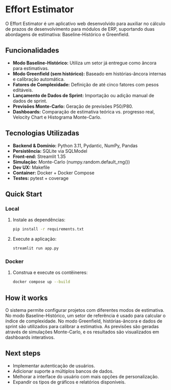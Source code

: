 # Effort Estimator

O Effort Estimator é um aplicativo web desenvolvido para auxiliar no cálculo de prazos de desenvolvimento para módulos de ERP, suportando duas abordagens de estimativa: Baseline-Histórico e Greenfield.

## Funcionalidades

- **Modo Baseline-Histórico:** Utiliza um setor já entregue como âncora para estimativas.
- **Modo Greenfield (sem histórico):** Baseado em histórias-âncora internas e calibração automática.
- **Fatores de Complexidade:** Definição de até cinco fatores com pesos editáveis.
- **Lançamento de Dados de Sprint:** Importação ou adição manual de dados de sprint.
- **Previsões Monte-Carlo:** Geração de previsões P50/P80.
- **Dashboards:** Comparação de estimativa teórica vs. progresso real, Velocity Chart e Histograma Monte-Carlo.

## Tecnologias Utilizadas

- **Backend & Domínio:** Python 3.11, Pydantic, NumPy, Pandas
- **Persistência:** SQLite via SQLModel
- **Front-end:** Streamlit 1.35
- **Simulação:** Monte-Carlo (numpy.random.default_rng())
- **Dev UX:** Makefile
- **Container:** Docker + Docker Compose
- **Testes:** pytest + coverage

## Quick Start

### Local

1. Instale as dependências:
   ```bash
   pip install -r requirements.txt
   ```
2. Execute a aplicação:
   ```bash
   streamlit run app.py
   ```

### Docker

1. Construa e execute os contêineres:
   ```bash
   docker compose up --build
   ```

## How it works

O sistema permite configurar projetos com diferentes modos de estimativa. No modo Baseline-Histórico, um setor de referência é usado para calcular o índice de complexidade. No modo Greenfield, histórias-âncora e dados de sprint são utilizados para calibrar a estimativa. As previsões são geradas através de simulações Monte-Carlo, e os resultados são visualizados em dashboards interativos.

## Next steps

- Implementar autenticação de usuários.
- Adicionar suporte a múltiplos bancos de dados.
- Melhorar a interface do usuário com mais opções de personalização.
- Expandir os tipos de gráficos e relatórios disponíveis.


